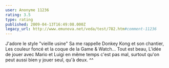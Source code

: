 ```yaml
---
user: Anonyme 11236
rating: 3.5
type: rating
published: 2009-04-13T16:49:08.000Z
legacy_url: http://www.emunova.net/veda/test/782.htm#comment-11236
---
```

J'adore le style "vieille usine"
Sa me rappelle Donkey Kong et son chantier,
Les couleur foncé et la coque de la Game & Watch... Tout est beau,
L'idée de jouer avec Mario et Luigi en même temps c'est pas mal, surtout qu'on peut aussi bien y jouer seul, qu'à deux. ^^